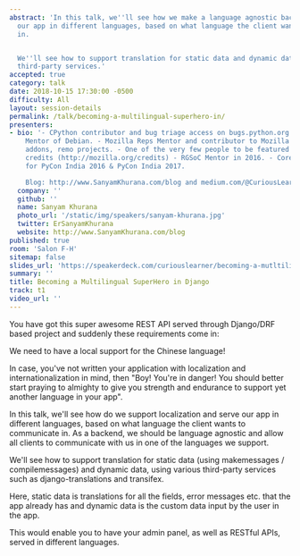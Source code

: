 ```yaml
---
abstract: 'In this talk, we''ll see how we make a language agnostic backend, to serve
  our app in different languages, based on what language the client wants to communicate
  in.


  We''ll see how to support translation for static data and dynamic data, using various
  third-party services.'
accepted: true
category: talk
date: 2018-10-15 17:30:00 -0500
difficulty: All
layout: session-details
permalink: /talk/becoming-a-multilingual-superhero-in/
presenters:
- bio: '- CPython contributor and bug triage access on bugs.python.org - GSoC 2018
    Mentor of Debian. - Mozilla Reps Mentor and contributor to Mozilla''s GeckoEngine,
    addons, remo projects. - One of the very few people to be featured in Mozilla
    credits (http://mozilla.org/credits) - RGSoC Mentor in 2016. - Core-Organizer
    for PyCon India 2016 & PyCon India 2017.

    Blog: http://www.SanyamKhurana.com/blog and medium.com/@CuriousLearner'
  company: ''
  github: ''
  name: Sanyam Khurana
  photo_url: '/static/img/speakers/sanyam-khurana.jpg'
  twitter: ErSanyamKhurana
  website: http://www.SanyamKhurana.com/blog
published: true
room: 'Salon F-H'
sitemap: false
slides_url: 'https://speakerdeck.com/curiouslearner/becoming-a-mutltilingual-superhero-in-django-v2-dot-0'
summary: ''
title: Becoming a Multilingual SuperHero in Django
track: t1
video_url: ''
---
```


You have got this super awesome REST API served through Django/DRF based project and suddenly these requirements come in:

We need to have a local support for the Chinese language!

In case, you've not written your application with localization and internationalization in mind, then  "Boy! You're in danger! You should better start praying to almighty to give you strength and endurance to support yet another language in your app".

In this talk, we'll see how do we support localization and serve our app in different languages, based on what language the client wants to communicate in. As a backend, we should be language agnostic and allow all clients to communicate with us in one of the languages we support.

We'll see how to support translation for static data (using makemessages / compilemessages) and dynamic data, using various third-party services such as django-translations and transifex.

Here, static data is translations for all the fields, error messages etc. that the app already has and dynamic data is the custom data input by the user in the app.

This would enable you to have your admin panel, as well as RESTful APIs, served in different languages.
